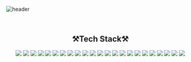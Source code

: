 ![header](https://capsule-render.vercel.app/api?type=waving&color=auto&height=300&section=header&text=WonYoung%20Ahn&fontSize=70)

<br>

<div align=center>
    <h2> ⚒️Tech Stack⚒️ </h2>
</div>

<div align=center> 
    <img src="https://img.shields.io/badge/java-007396?style=flat-square&logo=java&logoColor=white"/> 
    <img src="https://img.shields.io/badge/c++-00599C?style=flat-square&logo=c%2B%2B&logoColor=white"/>
    <img src="https://img.shields.io/badge/JSP-007396?style=flat-square&logo=jsp&logoColor=white">
 <img src="https://img.shields.io/badge/C-A8B9CC?style=flat-square&logo=C&logoColor=white">
    <img src="https://img.shields.io/badge/python-3776AB?style=flat-square&logo=python&logoColor=white"/> 
    <img src="https://img.shields.io/badge/html5-E34F26?style=flat-square&logo=html5&logoColor=white"/> 
    <img src="https://img.shields.io/badge/css-1572B6?style=flat-square&logo=css3&logoColor=white"/> 
    <img src="https://img.shields.io/badge/javascript-F7DF1E?style=flat-square&logo=javascript&logoColor=black"/> 
    <img src="https://img.shields.io/badge/jquery-0769AD?style=flat-square&logo=jquery&logoColor=white"/>
    <img src="https://img.shields.io/badge/mysql-4479A1?style=flat-square&logo=mysql&logoColor=white"/> 
    <img src="https://img.shields.io/badge/mariaDB-003545?style=flat-square&logo=mariaDB&logoColor=white"/> 
    <img src="https://img.shields.io/badge/mongoDB-47A248?style=flat-square&logo=MongoDB&logoColor=white"/>
    <img src="https://img.shields.io/badge/firebase-FFCA28?style=flat-square&logo=firebase&logoColor=white"/>
    <img src="https://img.shields.io/badge/react-61DAFB?style=flat-square&logo=react&logoColor=black"/> 
    <img src="https://img.shields.io/badge/node.js-339933?style=flat-square&logo=Node.js&logoColor=white"/>
    <img src="https://img.shields.io/badge/spring-6DB33F?style=flat-square&logo=spring&logoColor=white"/> 
    <img src="https://img.shields.io/badge/flutter-02569B?style=flat-square&logo=flutter&logoColor=white"/>
    <img src="https://img.shields.io/badge/bootstrap-7952B3?style=flat-square&logo=bootstrap&logoColor=white"/>
    <img src="https://img.shields.io/badge/linux-FCC624?style=flat-square&logo=linux&logoColor=black"/> 
    <img src="https://img.shields.io/badge/apache tomcat-F8DC75?style=flat-square&logo=apachetomcat&logoColor=white"/>
    <img src="https://img.shields.io/badge/github-181717?style=flat-square&logo=github&logoColor=white"/>
    <img src="https://img.shields.io/badge/git-F05032?style=flat-square&logo=git&logoColor=white"/>
    <img src="https://img.shields.io/badge/Notion-000000?style=flat-square&logo=Notion&logoColor=white"/>
</div>



